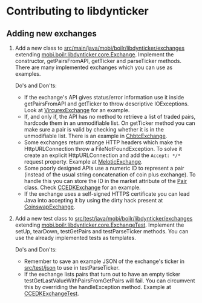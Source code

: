 # Contributing to libdynticker

## Adding new exchanges

1. Add a new class to [src/main/java/mobi/boilr/libdynticker/exchanges](/src/main/java/mobi/boilr/libdynticker/exchanges) extending [mobi.boilr.libdynticker.core.Exchange](/src/main/java/mobi/boilr/libdynticker/core/Exchange.java). Implement the constructor, getPairsFromAPI, getTicker and parseTicker methods. There are many implemented exchanges which you can use as examples.

	Do's and Don'ts:
	* If the exchange's API gives status/error information use it inside getPairsFromAPI and getTicker to throw descriptive IOExceptions. Look at [VircurexExchange](/src/main/java/mobi/boilr/libdynticker/exchanges/VircurexExchange.java) for an example.
	* If, and only if, the API has no method to retrieve a list of traded pairs, hardcode them in an unmodifiable list. On getTicker method you can make sure a pair is valid by checking whether it is in the unmodifiable list. There is an example in [ChbtcExchange](/src/main/java/mobi/boilr/libdynticker/exchanges/ChbtcExchange.java).
	* Some exchanges return strange HTTP headers which make the HttpURLConnection throw a FileNotFoundException. To solve it create an explicit HttpURLConnection and add the `Accept: */*` request property. Example at [MeloticExchange](/src/main/java/mobi/boilr/libdynticker/exchanges/MeloticExchange.java).
	* Some poorly designed APIs use a numeric ID to represent a pair (instead of the usual string concatenation of coin plus exchange). To handle this you can store the ID in the market attribute of the [Pair](/src/main/java/mobi/boilr/libdynticker/core/Pair.java) class. Check [CCEDKExchange](/src/main/java/mobi/boilr/libdynticker/exchanges/CCEDKExchange.java) for an example.
	* If the exchange uses a self-signed HTTPS certificate you can lead Java into accepting it by using the dirty hack present at [CoinswapExchange](https://github.com/drpout/libdynticker/blob/e1b7dd16542a10be262d32887daf54608a723c37/src/main/java/mobi/boilr/libdynticker/exchanges/CoinswapExchange.java).

2. Add a new test class to [src/test/java/mobi/boilr/libdynticker/exchanges](/src/test/java/mobi/boilr/libdynticker/exchanges) extending [mobi.boilr.libdynticker.core.ExchangeTest](/src/test/java/mobi/boilr/libdynticker/core/ExchangeTest.java). Implement the setUp, tearDown, testGetPairs and testParseTicker methods. You can use the already implemented tests as templates.

	Do's and Don'ts:
	* Remember to save an example JSON of the exchange's ticker in [src/test/json](/src/test/json) to use in testParseTicker.
	* If the exchange lists pairs that turn out to have an empty ticker testGetLastValueWithPairsFromGetPairs will fail. You can circumvent this by overriding the handleException method. Example at [CCEDKExchangeTest](/src/test/java/mobi/boilr/libdynticker/exchanges/CCEDKExchangeTest.java).
